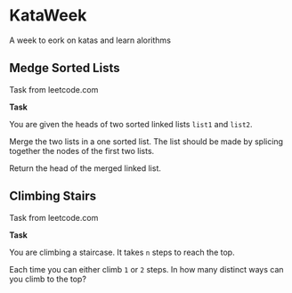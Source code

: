 # KataWeek
A week to eork on katas and learn alorithms 
## Medge Sorted Lists 
Task from leetcode.com

**Task**

You are given the heads of two sorted linked lists `list1` and `list2`.

Merge the two lists in a one sorted list. The list should be made by splicing together the nodes of the first two lists.

Return the head of the merged linked list.

## Climbing Stairs
Task from leetcode.com

**Task**
 
You are climbing a staircase. It takes `n` steps to reach the top.

Each time you can either climb `1` or `2` steps. In how many distinct ways can you climb to the top?